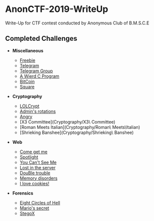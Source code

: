 # AnonCTF-2019-WriteUp
Write-Up for CTF contest conducted by Anonymous Club of B.M.S.C.E 

## Completed Challenges


* **Miscellaneous**
    - [Freebie](Miscellaneous/Freebie)
    - [Telegram](Miscellaneous/Telegram)
    - [Telegram Group](Miscellaneous/Telegram_Group)  
    - [A Wierd C Program](Miscellaneous/A_Wierd_C_Program)
    - [BitCoin](Miscellaneous/BitCoin)
    - [Square](Miscellaneous/Square)

* **Cryptography**
    - [LOLCrypt](Cryptography/LOLCrypt)
    - [Admin's rotations](Cryptography/Admins_rotations)
    - [Angry](Cryptography/Angry)
    - [X3 Committee](Cryptography/X3\ Committee)
    - [Roman Meets Italian](Cryptography/Roman\ Meets\Italian)
    - [Shrieking Banshee](Cryptography/Shrieking\ Banshee)
   
* **Web**
    - [Come get me](Web/Come_get_me)
    - [Spotlight](Web/SpotLight)
    - [You Can't See Me](Web/You_Can't_See_Me)
    - [Lost in the server](Web/Lost_in_the_server)
    - [DouBle trouble](Web/Double_Trouble)
    - [Memory disorders](Web/Memory_disorders)
    - [I love cookies!](Web/I_love_cookies!)
    
* **Forensics**
    - [Eight Circles of Hell](Forensics/Eight_Circles_of_hell)
    - [Mario's secret](Forensics/Marios_secret)
    - [StegoX](Forensics/StegoX)
